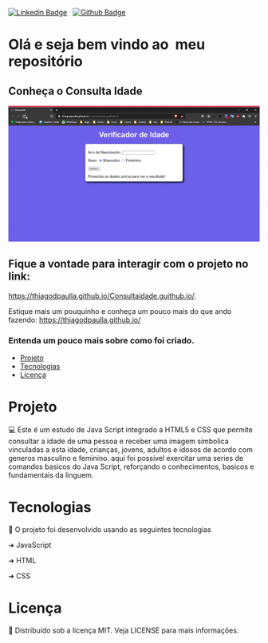  [![Linkedin Badge](https://img.shields.io/badge/-LinkedIn-blue?style=flat-square&logo=Linkedin&logoColor=white&link=https://www.linkedin.com/in/thiagodepaulla/)](https://www.linkedin.com/in/thiagodepaulla/)   [![Github Badge](https://img.shields.io/badge/-Github-000?style=flat-square&logo=Github&logoColor=white&link=https://github.com/thiagodpaulla)](https://github.com/thiagodpaulla)

# Olá e seja bem vindo ao  meu repositório
## Conheça o Consulta Idade
![](https://github.com/thiagodpaulla/Consultaidade.guithub.io/blob/main/consulta.gif)

## Fique a vontade para interagir com o projeto no link:
 https://thiagodpaulla.github.io/Consultaidade.guithub.io/.
 
Estique mais um pouquinho e conheça um pouco mais do que ando fazendo:
https://thiagodpaulla.github.io/


### Entenda um pouco mais sobre como foi criado.

<!--ts-->
 * [Projeto](#projeto)  
 * [Tecnologias](#tecnologias) 
 * [Licença](#licença) 
 <!--te-->

# Projeto
💻
Este é um estudo de Java Script integrado a HTML5 e CSS que permite consultar a idade de uma pessoa e receber uma imagem simbolica vinculadas a esta idade, crianças, jovens, adultos e idosos de acordo com generos masculino e feminino. aqui foi possivel exercitar uma series de comandos basicos do Java Script, reforçando o conhecimentos, basicos e fundamentais da linguem.


# Tecnologias

🚀 O projeto foi desenvolvido usando as seguintes tecnologias


➜ JavaScript

➜ HTML

➜ CSS


# Licença
📂 Distribuído sob a licença MIT. Veja LICENSE para mais informações.

